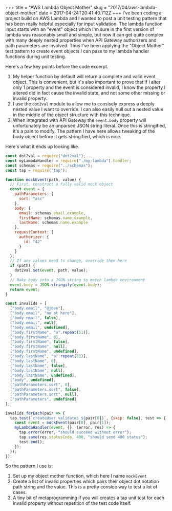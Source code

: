 +++
title = "AWS Lambda Object Mother"
slug = "2017/04/aws-lambda-object-mother"
date = 2017-04-24T20:41:40.712Z
+++
I've been coding a project build on AWS Lambda and I wanted to post a unit testing pattern that has been really helpful especially for input validation. The lambda function input starts with an "event" object which I'm sure in the first version of lambda was reasonably small and simple, but now it can get quite complex with many deeply nested properties when API Gateway authorizers and path parameters are involved. Thus I've been applying the "Object Mother" test pattern to create event objects I can pass to my lambda handler functions during unit testing.

Here's a few key points before the code excerpt.

1. My helper function by default will return a complete and valid event object. This is convenient, but it's also important to prove that if I alter only 1 property and the event is considered invalid, I know the property I altered did in fact cause the invalid state, and not some other missing or invalid property.
1. I use the `dot2val` module to allow me to consisely express a deeply nested value I want to override. I can also easily null out a nested value in the middle of the object structure with this technique.
1. When integrated with API Gateway the `event.body` property will unfortunately be an unparsed JSON string literal. Once this is stringified, it's a pain to modify. The pattern I have here allows tweaking of the body object before it gets stringified, which is nice.

Here's what it ends up looking like.

```js
const dot2val = require("dot2val");
const myLambdaHandler = require("./my-lambda").handler;
const schemas = require("../schemas");
const tap = require("tap");

function mockEvent(path, value) {
  // First, construct a fully valid mock object
  const event = {
    pathParameters: {
      sort: "asc"
    },
    body: {
      email: schemas.email.example,
      firstName: schemas.name.example,
      lastName: schemas.name.example
    },
    requestContext: {
      authorizer: {
        id: "42"
      }
    }
  };
  // If any values need to change, override them here
  if (path) {
    dot2val.set(event, path, value);
  }
  // Make body into a JSON string to match lambda environment
  event.body = JSON.stringify(event.body);
  return event;
}

const invalids = [
  ["body.email", "@jdoe"],
  ["body.email", "no at here"],
  ["body.email", false],
  ["body.email", null],
  ["body.email", undefined],
  ["body.firstName", "a".repeat(51)],
  ["body.firstName", 0],
  ["body.firstName", false],
  ["body.firstName", null],
  ["body.firstName", undefined],
  ["body.lastName", "a".repeat(51)],
  ["body.lastName", 0],
  ["body.lastName", false],
  ["body.lastName", null],
  ["body.lastName", undefined],
  ["body", undefined],
  ["pathParameters.sort", 0],
  ["pathParameters.sort", false],
  ["pathParameters.sort", null],
  ["pathParameters", undefined]
];

invalids.forEach(pair => {
  tap.test(`createUser validates ${pair[0]}`, {skip: false}, test => {
    const event = mockEvent(pair[0], pair[1]);
    myLambdaHandler(event, {}, (error, res) => {
      tap.error(error, "should succeed without error");
      tap.same(res.statusCode, 400, "should send 400 status");
      test.end();
    });
  });
});
```

So the pattern I use is:

1. Set up my object mother function, which here I name `mockEvent`
2. Create a list of invalid properties which pairs their object dot notation path string and the value. This is a pretty consice way to test a lot of cases.
3. A tiny bit of metaprogramming if you will creates a tap unit test for each invalid property without repetition of the test code itself.
